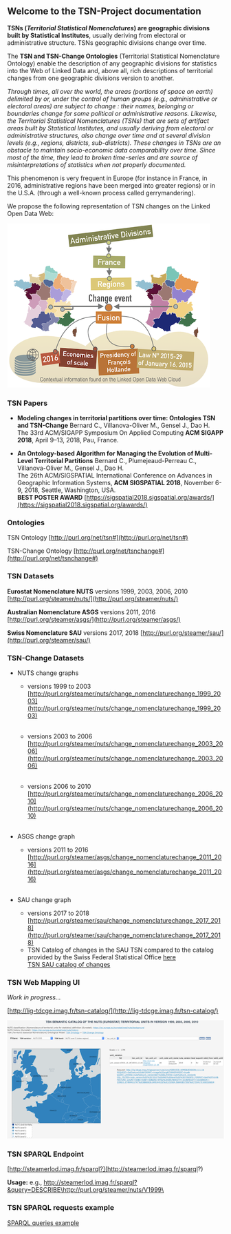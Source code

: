 ## Welcome to the TSN-Project documentation

**TSNs (*Territorial Statistical Nomenclatures*) are geographic divisions built by Statistical Institutes**, usually deriving from electoral or administrative structure.
TSNs geographic divisions change over time. 
 
The **TSN and TSN-Change Ontologies** (Territorial Statistical Nomenclature Ontology)  enable the description of any geographic divisions for statistics into the Web of Linked Data and, above all, rich descriptions of territorial changes from one geographic divisions version to another.

*Through times, all over the world, the areas (portions of space on earth) delimited by or, under the control of human groups (e.g., administrative or electoral areas) are subject to change : their names, belonging or boundaries change for some political or administrative reasons. Likewise, the Territorial Statistical Nomenclatures (TSNs) that are sets of artifact areas built by Statistical Institutes, and usually deriving from electoral or administrative structures, also change over time and at several division levels (e.g., regions, districts, sub-districts). These changes in TSNs are an obstacle to maintain socio-economic data comparability over time. Since most of the time, they lead to broken time-series and are source of misinterpretations of statistics when not properly documented.*

This phenomenon is very frequent in Europe (for instance in France, in 2016, administrative regions have been merged into greater regions) or in the U.S.A. (through a well-known process called gerrymandering).

We propose the following representation of TSN changes on the Linked Open Data Web:

![TSN Linked Open Data Graph example](./resources/img_fusion_france_vulga.png "TSN Linked Open Data Graph example")



### TSN Papers 

 * **Modeling changes in territorial partitions over time: Ontologies TSN and TSN-Change** Bernard C., Villanova-Oliver M., Gensel J., Dao H.<br/>
 The 33rd ACM/SIGAPP Symposium On Applied Computing **ACM SIGAPP 2018**, April 9–13, 2018, Pau, France.
 
 * **An Ontology-based Algorithm for Managing the Evolution of Multi-Level Territorial Partitions** Bernard C., Plumejeaud-Perreau C., Villanova-Oliver M., Gensel J., Dao H.<br/>
The 26th ACM/SIGSPATIAL International Conference on Advances in Geographic Information Systems, **ACM SIGSPATIAL 2018**, November 6-9, 2018, Seattle, Washington, USA.<br/>
**BEST POSTER AWARD** [https://sigspatial2018.sigspatial.org/awards/](https://sigspatial2018.sigspatial.org/awards/)


### Ontologies

TSN Ontology [http://purl.org/net/tsn#](http://purl.org/net/tsn#) 

TSN-Change Ontology [http://purl.org/net/tsnchange#](http://purl.org/net/tsnchange#) 

### TSN Datasets

**Eurostat Nomenclature NUTS** versions 1999, 2003, 2006, 2010 [http://purl.org/steamer/nuts/](http://purl.org/steamer/nuts/)<br/>

**Australian Nomenclature ASGS** versions 2011, 2016 [http://purl.org/steamer/asgs/](http://purl.org/steamer/asgs/)<br/>

**Swiss Nomenclature SAU** versions 2017, 2018 [http://purl.org/steamer/sau/](http://purl.org/steamer/sau/)<br/>

### TSN-Change Datasets

 * NUTS change graphs 
 
     * versions 1999 to 2003<br/>
     [http://purl.org/steamer/nuts/change_nomenclaturechange_1999_2003](http://purl.org/steamer/nuts/change_nomenclaturechange_1999_2003)<br/><br/>
     
     * versions 2003 to 2006<br/>
     [http://purl.org/steamer/nuts/change_nomenclaturechange_2003_2006](http://purl.org/steamer/nuts/change_nomenclaturechange_2003_2006)<br/><br/>
     
     * versions 2006 to 2010<br/>
     [http://purl.org/steamer/nuts/change_nomenclaturechange_2006_2010](http://purl.org/steamer/nuts/change_nomenclaturechange_2006_2010)<br/><br/>

  * ASGS change graph 
  
      * versions 2011 to 2016<br/>
     [http://purl.org/steamer/asgs/change_nomenclaturechange_2011_2016](http://purl.org/steamer/asgs/change_nomenclaturechange_2011_2016)<br/><br/>
	
  * SAU change graph 
  
      * versions 2017 to 2018<br/>
     [http://purl.org/steamer/sau/change_nomenclaturechange_2017_2018](http://purl.org/steamer/sau/change_nomenclaturechange_2017_2018)<br/>
      
      + TSN Catalog of changes in the SAU TSN compared to the catalog provided by the Swiss Federal Statistical Office [here](https://www.bfs.admin.ch/bfs/en/home/statistics/catalogues-databases/publications.assetdetail.4123244.html)<br/>
       [TSN SAU catalog of changes](./resources/sau_2017_2018_tsn_change_descriptions.pdf)

### TSN Web Mapping UI 

*Work in progress...*

[http://lig-tdcge.imag.fr/tsn-catalog/](http://lig-tdcge.imag.fr/tsn-catalog/)

![TSN Web Mapping UI](./resources/TSN_web_mapping_catalog_WMS_request.png "TSN Web Mapping UI")


### TSN SPARQL Endpoint

[http://steamerlod.imag.fr/sparql?](http://steamerlod.imag.fr/sparql?)

**Usage:** e.g., [http://steamerlod.imag.fr/sparql?&query=DESCRIBE\<http://purl.org/steamer/nuts/V1999\>](http://steamerlod.imag.fr/sparql?&query=DESCRIBE+%3Chttp%3A%2F%2Fpurl.org%2Fsteamer%2Fnuts%2FV1999%3E)


### TSN SPARQL requests example

 [SPARQL queries example](./resources/tsn_sparql_requests.pdf)